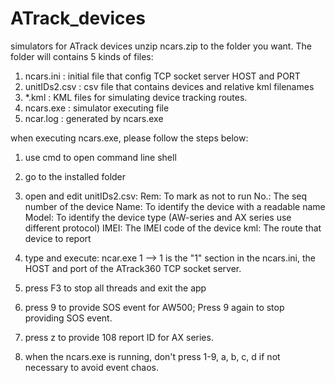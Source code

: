 # ATrack_devices
simulators for ATrack devices
unzip ncars.zip to the folder you want. The folder will contains 5 kinds of files: 
1. ncars.ini : initial file that config TCP socket server HOST and PORT
2. unitIDs2.csv : csv file that contains devices and relative kml filenames
3. *.kml : KML files for simulating device tracking routes.
4. ncars.exe : simulator executing file
5. ncar.log : generated by ncars.exe

when executing ncars.exe, please follow the steps below:
1. use cmd to open command line shell
2. go to the installed folder
3. open and edit unitIDs2.csv:
   Rem: To mark as not to run
   No.: The seq number of the device
   Name: To identify the device with a readable name
   Model: To identify the device type (AW-series and AX series use different protocol)
   IMEI: The IMEI code of the device
   kml: The route that device to report

4. type and execute: ncar.exe 1 --> 1 is the "1" section in the ncars.ini, the HOST and port of the ATrack360 TCP socket server.

5. press F3 to stop all threads and exit the app
6. press 9 to provide SOS event for AW500; Press 9 again to stop providing SOS event.
7. press z to provide 108 report ID for AX series.
8. when the ncars.exe is running, don't press 1-9, a, b, c, d if not necessary to avoid event chaos.
